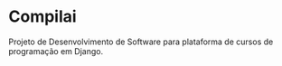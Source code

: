 # Compilai
Projeto de Desenvolvimento de Software para plataforma de cursos de programação em Django.
